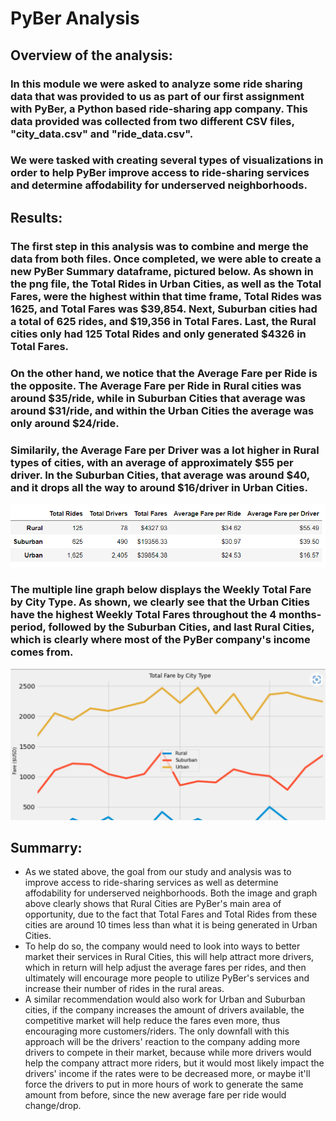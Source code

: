 # PyBer Analysis

## Overview of the analysis:

### In this module we were asked to analyze some ride sharing data that was provided to us as part of our first assignment with PyBer, a Python based ride-sharing app company. This data provided was collected from two different CSV files, "city_data.csv" and "ride_data.csv".
### We were tasked with creating several types of visualizations in order to help PyBer improve access to ride-sharing services and determine affodability for underserved neighborhoods. 


## Results:

### The first step in this analysis was to combine and merge the data from both files. Once completed, we were able to create a new PyBer Summary dataframe, pictured below. As shown in the png file, the Total Rides in Urban Cities, as well as the Total Fares, were the highest within that time frame, Total Rides was 1625, and Total Fares was $39,854. Next, Suburban cities had a total of 625 rides, and $19,356 in Total Fares. Last, the Rural cities only had 125 Total Rides and only generated $4326 in Total Fares.

### On the other hand, we notice that the Average Fare per Ride is the opposite. The Average Fare per Ride in Rural cities was around $35/ride, while in Suburban Cities that average was around $31/ride, and within the Urban Cities the average was only around $24/ride. 

### Similarily, the Average Fare per Driver was a lot higher in Rural types of cities, with an average of approximately $55 per driver. In the Suburban Cities, that average was around $40, and it drops all the way to around $16/driver in Urban Cities.

![](Resources/PyBer_summary.PNG)

### The multiple line graph below displays the Weekly Total Fare by City Type. As shown, we clearly see that the Urban Cities have the highest Weekly Total Fares throughout the 4 months-period, followed by the Suburban Cities, and last Rural Cities, which is clearly where most of the PyBer company's income comes from.

![](Resources/PyBer_fare_by_city.PNG)

## Summarry:

* As we stated above, the goal from our study and analysis was to improve access to ride-sharing services as well as determine affodability for underserved neighborhoods. Both the image and graph above clearly shows that Rural Cities are PyBer's main area of opportunity, due to the fact that Total Fares and Total Rides from these cities are around 10 times less than what it is being generated in Urban Cities.
* To help do so, the company would need to look into ways to better market their services in Rural Cities, this will help attract more drivers, which in return will help adjust the average fares per rides, and then ultimately will encourage more people to utilize PyBer's services and increase their number of rides in the rural areas.
* A similar recommendation would also work for Urban and Suburban cities, if the company increases the amount of drivers available, the competitive market will help reduce the fares even more, thus encouraging more customers/riders. The only downfall with this approach will be the drivers' reaction to the company adding more drivers to compete in their market, because while more drivers would help the company attract more riders, but it would most likely impact the drivers' income if the rates were to be decreased more, or maybe it'll force the drivers to put in more hours of work to generate the same amount from before, since the new average fare per ride would change/drop.
